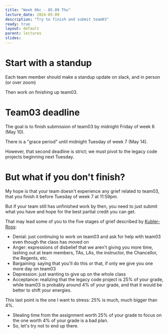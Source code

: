 ```yaml
---
title: "Week 06c - 05.09 Thu"
lecture_date: 2024-05-09
description: "Try to finish and submit team03"
ready: true
layout: default
parent: lectures
slides:
---
```


# Start with a standup

Each team member should make a standup update on slack, and in person (or over zoom)

Then work on finishing up team03.

# Team03 deadline

The goal is to finish submission of team03 by midnight Friday of week 6 (May 10).

There is a "grace period" until midnight Tuesday of week 7 (May 14).

However, that second deadline is strict; we must pivot to the legacy code projects beginning next Tuesday.

# But what if you don't finish?

My hope is that your team doesn't experience any grief related to team03, that you finish it before Tuesday of week 7 at 11:59pm.

But if your team still has unfinished work by then, you need to just submit what you have and hope for the best partial credit you can get.

That may lead some of you to the five stages of grief described by [Kubler-Ross](https://www.psycom.net/stages-of-grief):
* Denial: just continuing to work on team03 and ask for help with team03 even though the class has moved on
* Anger: expressions of disbelief that we aren't giving you more time, lashing out at team members, TAs, LAs, the instructor, the Chancellor, the Regents, etc.
* Bargaining: saying that you'll do this or that, if only we give you one more day on team03
* Depression: just wanting to give up on the whole class
* Acceptance: realizing that the legacy code project is 25% of your grade, while team03 is probably around 4% of your grade, and that it would be better to shift your energies.

This last point is the one I want to stress: 25% is much, much bigger than 4%.
* Stealing time from the assignment worth 25% of your grade to focus on the one worth 4% of your grade is a bad plan.
* So, let's try not to end up there.
